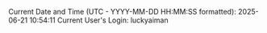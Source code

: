 Current Date and Time (UTC - YYYY-MM-DD HH:MM:SS formatted): 2025-06-21 10:54:11
Current User's Login: luckyaiman
